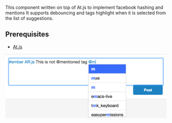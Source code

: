 This component written on top of At.js to implement facebook hashing and mentions
It supports debouncing and tags highlight when it is selected from the list of suggestions.

## Prerequisites
* [At.js](https://github.com/ichord/At.js/)

![alt text](https://github.com/Kurshith/ember-facebook-mention-component/blob/master/model.png)

